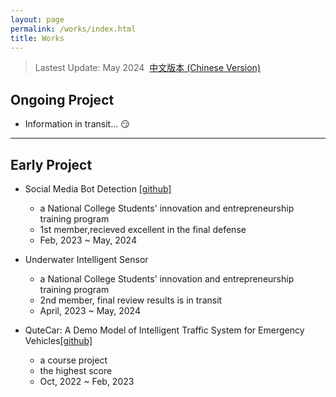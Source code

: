 ```yaml
---
layout: page
permalink: /works/index.html
title: Works
---
```


> Lastest Update: May 2024&nbsp;  [中文版本 (Chinese Version)](/file/works-zh/)

## Ongoing Project

- Information in transit... 😏

---

## Early Project

- Social Media Bot Detection [[github]](https://github.com/SirryChen/CACL) 
  - a National College Students' innovation and entrepreneurship training program
  - 1st member,recieved excellent in the final defense
  - Feb, 2023 ~ May, 2024

- Underwater Intelligent Sensor
  - a National College Students' innovation and entrepreneurship training program
  - 2nd member, final review results is in transit
  - April, 2023 ~ May, 2024

- QuteCar: A Demo Model of Intelligent Traffic System for Emergency Vehicles[[github]](https://github.com/SirryChen/QuteCar)
  - a course project
  - the highest score
  - Oct, 2022 ~ Feb, 2023



